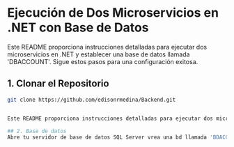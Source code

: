 # Ejecución de Dos Microservicios en .NET con Base de Datos

Este README proporciona instrucciones detalladas para ejecutar dos microservicios en .NET y establecer una base de datos llamada 'DBACCOUNT'. Sigue estos pasos para una configuración exitosa.

## 1. Clonar el Repositorio

```bash
git clone https://github.com/edisonrmedina/Backend.git


Este README proporciona instrucciones detalladas para ejecutar dos microservicios en .NET y establecer una base de datos llamada 'DBACCOUNT'. Sigue estos pasos para una configuración exitosa.

## 2. Base de datos
Abre tu servidor de base de datos SQL Server vrea una bd llamada 'BDACCOUNT' y ejecuta el script BaseDatos.sql proporcionado en la carpeta Scripts del repositorio. 

